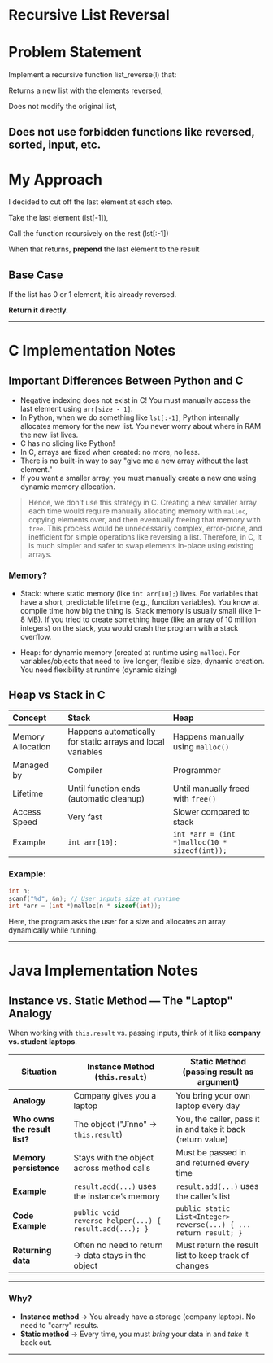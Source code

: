 # Recursive List Reversal

# Problem Statement

Implement a recursive function list_reverse(l) that:

Returns a new list with the elements reversed,

Does not modify the original list,

Does not use forbidden functions like reversed, sorted, input, etc.
--- 
# My Approach

I decided to cut off the last element at each step.

Take the last element (lst[-1]),

Call the function recursively on the rest (lst[:-1])

When that returns, **prepend** the last element to the result

## Base Case

If the list has 0 or 1 element, it is already reversed.

**Return it directly.**

---

# C Implementation Notes

## Important Differences Between Python and C

- Negative indexing does not exist in C! You must manually access the last element using `arr[size - 1]`.
- In Python, when we do something like `lst[:-1]`, Python internally allocates memory for the new list. You never worry about where in RAM the new list lives.
- C has no slicing like Python!
- In C, arrays are fixed when created: no more, no less.
- There is no built-in way to say "give me a new array without the last element."
- If you want a smaller array, you must manually create a new one using dynamic memory allocation.
> Hence, we don't use this strategy in C. Creating a new smaller array each time would require manually allocating memory with `malloc`, copying elements over, and then eventually freeing that memory with `free`. This process would be unnecessarily complex, error-prone, and inefficient for simple operations like reversing a list. Therefore, in C, it is much simpler and safer to swap elements in-place using existing arrays.
### Memory?

- Stack: where static memory (like `int arr[10];`) lives. For variables that have a short, predictable lifetime (e.g., function variables). You know at compile time how big the thing is. Stack memory is usually small (like 1–8 MB). If you tried to create something huge (like an array of 10 million integers) on the stack, you would crash the program with a stack overflow.

- Heap: for dynamic memory (created at runtime using `malloc`). For variables/objects that need to live longer, flexible size, dynamic creation. You need flexibility at runtime (dynamic sizing)


## Heap vs Stack in C

| Concept | Stack | Heap |
|:--------|:------|:-----|
| Memory Allocation | Happens automatically for static arrays and local variables | Happens manually using `malloc()` |
| Managed by | Compiler | Programmer |
| Lifetime | Until function ends (automatic cleanup) | Until manually freed with `free()` |
| Access Speed | Very fast | Slower compared to stack |
| Example | `int arr[10];` | `int *arr = (int *)malloc(10 * sizeof(int));` |


### Example:

```c
int n;
scanf("%d", &n); // User inputs size at runtime
int *arr = (int *)malloc(n * sizeof(int));
```

Here, the program asks the user for a size and allocates an array dynamically while running.

---

# Java Implementation Notes
## Instance vs. Static Method — The "Laptop" Analogy

When working with `this.result` vs. passing inputs, think of it like **company vs. student laptops**.

| Situation                        | Instance Method (`this.result`)                                  | Static Method (passing result as argument)                  |
|---------------------------------|------------------------------------------------------------------|-------------------------------------------------------------|
| **Analogy**                     | Company gives you a laptop                                    | You bring your own laptop every day                      |
| **Who owns the result list?**   | The object ("Jînno" → `this.result`)                            | You, the caller, pass it in and take it back (return value) |
| **Memory persistence**          | Stays with the object across method calls                       | Must be passed in and returned every time                   |
| **Example**                     | `result.add(...)` uses the instance’s memory                    | `result.add(...)` uses the caller’s list                    |
| **Code Example**                | `public void reverse_helper(...) { result.add(...); }`          | `public static List<Integer> reverse(...) { ... return result; }` |
| **Returning data**              | Often no need to return → data stays in the object              | Must return the result list to keep track of changes        |

---

### Why?

- **Instance method** → You already have a storage (company laptop). No need to "carry" results.
- **Static method** → Every time, you must *bring* your data in and *take* it back out.

---
